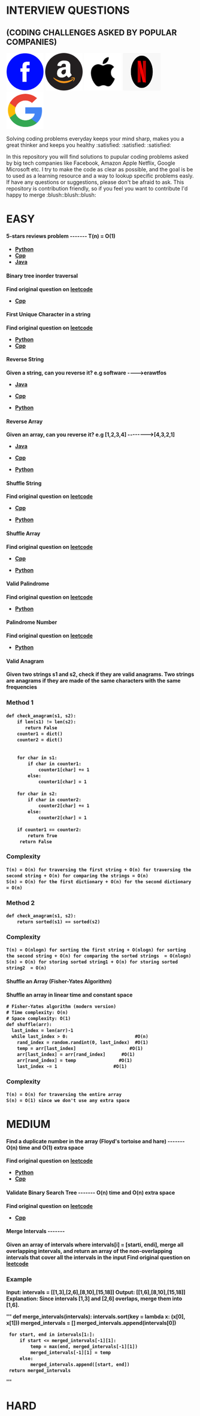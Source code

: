 # INTERVIEW QUESTIONS
## (CODING CHALLENGES ASKED BY POPULAR COMPANIES)

 <div id="banner">
    <div class="inline-block"> 
        <img src = "https://github.com/yonahgraphics/Data-Structures-and-Algorithms/blob/master/facebook.png" width="100" height="100">
        <img src = "https://github.com/yonahgraphics/Data-Structures-and-Algorithms/blob/master/amazon.png" width="100" height="100">
        <img src = "https://github.com/yonahgraphics/Data-Structures-and-Algorithms/blob/master/Apple.jpg" width="100" height="100">
        <img src = "https://github.com/yonahgraphics/Data-Structures-and-Algorithms/blob/master/Netflix.png" width="100" height="100">
        <img src = "https://github.com/yonahgraphics/Data-Structures-and-Algorithms/blob/master/google.png" width="100" height="100">
    </div>
</div>
 
 <p>
Solving coding problems everyday keeps your mind sharp, makes you a great thinker and keeps you healthy :satisfied: :satisfied: :satisfied: <p>
In this repository you will find solutions to pupular coding problems asked by big tech companies like Facebook, Amazon Apple Netflix, Google Microsoft etc. I try to make the code as clear as possible, and the goal is be to used as a learning resource and a way to lookup specific problems easly. 
If have any questions or suggestions, please don't be afraid to ask. This repository is contribution friendly, so if you feel you want to contribute I'd happy to merge :blush::blush::blush:



# EASY

 #### 5-stars reviews problem  -------<b> T(n) = O(1)<b>
 
- [Python](https://github.com/yonahgraphics/Data-Structures-and-Algorithms/blob/master/PYTHON/EASY/5-stars%20reviews%20problem.py)
- [Cpp](https://github.com/yonahgraphics/Data-Structures-and-Algorithms/blob/master/CPP/EASY/5-stars%20reviews%20problem.cpp)
- [Java](https://github.com/yonahgraphics/Data-Structures-and-Algorithms/blob/master/JAVA/EASY/src/FiveStarsReviewsProblem.java)
 
 #### Binary tree inorder traversal<b>
 
  Find original question on <a href = "https://leetcode.com/problems/binary-tree-inorder-traversal/"> leetcode

- [Cpp](https://github.com/yonahgraphics/Data-Structures-and-Algorithms/blob/master/CPP/EASY/Binary%20Tree%20Inorder%20Traversal.cpp)
 
 
 #### First Unique Character in a string<b>
  Find original question on <a href = "https://leetcode.com/problems/first-unique-character-in-a-string/"> leetcode</a>

- [Python](https://github.com/yonahgraphics/Data-Structures-and-Algorithms/blob/master/PYTHON/EASY/FirstUniqueCharacterInString.py)
- [Cpp]( https://github.com/yonahgraphics/Data-Structures-and-Algorithms/blob/master/CPP/EASY/firstUniqueChar.cpp)
 

 #### Reverse String<b>
  Given a string, can you reverse it? e.g software ---->erawtfos

- [Java](https://github.com/yonahgraphics/Data-Structures-and-Algorithms/blob/master/JAVA/EASY/src/reverseString.java)
 
- [Cpp](https://github.com/yonahgraphics/Data-Structures-and-Algorithms/blob/master/CPP/EASY/reverseString.cpp)
 
- [Python](https://github.com/yonahgraphics/Data-Structures-and-Algorithms/blob/master/PYTHON/EASY/reverseString.py)
 
 
 #### Reverse Array<b>
  Given an array, can you reverse it? e.g [1,2,3,4] -------->[4,3,2,1]

- [Java](https://github.com/yonahgraphics/Data-Structures-and-Algorithms/blob/master/JAVA/EASY/src/reverseArray.java)
 
- [Cpp](https://github.com/yonahgraphics/Data-Structures-and-Algorithms/blob/master/CPP/EASY/reverseArray.cpp)
 
- [Python](https://github.com/yonahgraphics/Data-Structures-and-Algorithms/blob/master/PYTHON/EASY/reverseArray.py)
 
 
 #### Shuffle String<b>
  Find original question on <a href = "https://leetcode.com/problems/shuffle-string/"> leetcode

- [Cpp](https://github.com/yonahgraphics/Data-Structures-and-Algorithms/blob/master/CPP/EASY/shuffleString.cpp)
 
- [Python](https://github.com/yonahgraphics/Data-Structures-and-Algorithms/blob/master/PYTHON/EASY/shuffleString.py)
 
 
 #### Shuffle Array<b>
  Find original question on <a href = "https://leetcode.com/problems/shuffle-the-array/"> leetcode

- [Cpp](https://github.com/yonahgraphics/Data-Structures-and-Algorithms/blob/master/CPP/EASY/shuffleArray.cpp)
 
- [Python](https://github.com/yonahgraphics/Data-Structures-and-Algorithms/blob/master/PYTHON/EASY/shuffleArray.py)
 
 
 #### Valid Palindrome<b>
  Find original question on <a href = "https://leetcode.com/problems/valid-palindrome/"> leetcode

- [Python](https://github.com/yonahgraphics/Data-Structures-and-Algorithms/blob/master/PYTHON/EASY/validPalindrome.py)
 
 
 #### Palindrome Number<b>
  Find original question on <a href = "https://leetcode.com/problems/palindrome-number/"> leetcode

- [Python](https://github.com/yonahgraphics/Data-Structures-and-Algorithms/blob/master/PYTHON/EASY/palindromeNumber.py)
 
 
 #### Valid Anagram<b>
  Given two strings s1 and s2, check if they are valid anagrams. Two strings are anagrams if they are made of the same characters with the same frequencies

### Method 1<n>
 
```
def check_anagram(s1, s2):
    if len(s1) != len(s2):
       return False
    counter1 = dict()
    counter2 = dict()
    
    
    for char in s1:
        if char in counter1:
            counter1[char] += 1
        else:
            counter1[char] = 1
    
    for char in s2:
        if char in counter2:
            counter2[char] += 1
        else:
            counter2[char] = 1
        
    if counter1 == counter2:
        return True
     return False
```
### Complexity <b>
 ```
 T(n) = O(n) for traversing the first string + O(n) for traversing the second string + O(n) for comparing the strings = O(n)
 S(n) = O(n) for the first dictionary + O(n) for the second dictionary  = O(n)
 ```
 
### Method 2  <b>
 ```
 def check_anagram(s1, s2):
     return sorted(s1) == sorted(s2) 
 ```
 
 ### Complexity <b>
 ```
 T(n) = O(nlogn) for sorting the first string + O(nlogn) for sorting the second string + O(n) for comparing the sorted strings  = O(nlogn)
 S(n) = O(n) for storing sorted string1 + O(n) for storing sorted string2  = O(n)
 ```
 
 
  #### Shuffle an Array (Fisher-Yates Algorithm)<b>
  Shuffle an array in linear time and constant space
```
# Fisher-Yates algorithm (modern version)
# Time complexity: O(n)
# Space complexity: O(1)
def shuffle(arr):
  last_index = len(arr)-1
  while last_index > 0:                         #O(n)
    rand_index = random.randint(0, last_index)  #O(1)
    temp = arr[last_index]                    #O(1)
    arr[last_index] = arr[rand_index]      #O(1)
    arr[rand_index] = temp                #O(1)
    last_index -= 1                     #O(1)
```
### Complexity <b>
 ```
 T(n) = O(n) for traversing the entire array
 S(n) = O(1) since we don't use any extra space
 ```
 
# MEDIUM
 #### Find a duplicate number in the array (Floyd's tortoise and hare) -------<b> O(n) time and O(1) extra space<b>
 Find original question on <a href = "https://leetcode.com/problems/find-the-duplicate-number/"> leetcode</a>
- [Python](https://github.com/yonahgraphics/Data-Structures-and-Algorithms/blob/master/PYTHON/MEDIUM/find_duplicate_number.py)
- [Cpp](https://github.com/yonahgraphics/Data-Structures-and-Algorithms/blob/master/CPP/MEDIUM/findDuplicateNumber.cpp)
 
 #### Validate Binary Search Tree -------<b> O(n) time and O(n) extra space<b>
 Find original question on <a href = "https://leetcode.com/problems/validate-binary-search-tree/"> leetcode</a>
- [Cpp](https://github.com/yonahgraphics/Data-Structures-and-Algorithms/blob/master/CPP/MEDIUM/validateBinarySearchTree.cpp)
 
 
 
 #### Merge Intervals -------<b> 
 Given an array of intervals where intervals[i] = [starti, endi], merge all overlapping intervals, and return an array of the non-overlapping intervals that cover all the intervals in the input
 Find original question on <a href = "https://leetcode.com/problems/merge-intervals/"> leetcode</a>
### Example
Input: intervals = [[1,3],[2,6],[8,10],[15,18]]
Output: [[1,6],[8,10],[15,18]]
Explanation: Since intervals [1,3] and [2,6] overlaps, merge them into [1,6].
 
 '''
  def merge_intervals(intervals):
     intervals.sort(key = lambda x: (x[0], x[1]))
     merged_intervals = []
     merged_intervals.append(intervals[0])

     for start, end in intervals[1:]:
         if start <= merged_intervals[-1][1]:
             temp = max(end, merged_intervals[-1][1])
             merged_intervals[-1][1] = temp
         else:
             merged_intervals.append([start, end])
     return merged_intervals
    
 '''
 
 

 
# HARD<br/><br/><br/><br/><br/><br/><br/><br/>


# DATA STRUCTURES
 ### BINARY TREE
 Popular non-linear data structure. A tree whose elements have at most 2 children is called a binary tree. Since each element in a binary tree can have only 2 children, we typically name them the left and right child.
 Read about binary trees <a href = "https://www.geeksforgeeks.org/binary-tree-data-structure/"> here</a>
 
- [Cpp](https://github.com/yonahgraphics/Data-Structures-and-Algorithms/blob/master/CPP/DATA%20STRUCTURES/BINARY%20TREE/binaryTree.cpp)
 
 ### LINKEDLIST
 A linked list is a linear data structure, in which the elements are not stored at contiguous memory locations. The elements in a linked list are linked using pointers. 
 Read about binary trees <a href = "https://www.geeksforgeeks.org/data-structures/linked-list/"> here</a>
